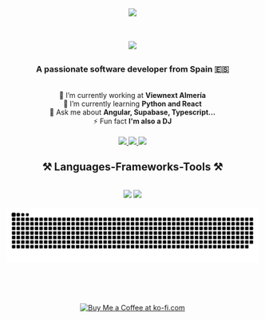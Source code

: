 <div align="center">
  <img align="center" src="https://visitor-badge.laobi.icu/badge?page_id=salesp07.salesp07" />
</div>

<h1 align="center">
  <a href="https://git.io/typing-svg">
    <img src="https://readme-typing-svg.herokuapp.com?font=Fira+Code&pause=1000&color=00A7F7&random=false&width=435&lines=Hi+there%2C+Yuni+is+here+!!"/>
  </a>
</h1>

<h3 align="center">A passionate software developer from Spain 🇪🇸</h3>

<br/>

<div align="center">
  🔭 I’m currently working at <b>Viewnext Almería</b>
  <br/>
  🌱 I’m currently learning <b>Python and React</b>
  <br/>
  💬 Ask me about <b>Angular, Supabase, Typescript...</b>
  <br/>
  ⚡ Fun fact <b>I'm also a DJ</b>
</div>

<br/>

<div align="center">
  <a href="mailto:rdharomiranda@gmail.com">
    <img src="https://img.shields.io/badge/Gmail-333333?style=for-the-badge&logo=gmail&logoColor=red" />
  </a>
  <a href="https://www.linkedin.com/in/rafael-de-haro-miranda/" target="_blank">
    <img src="https://img.shields.io/badge/LinkedIn-0077B5?style=for-the-badge&logo=linkedin&logoColor=white" target="_blank" />
  </a>
  <a href="https://salesp07.github.io" target="_blank">
    <img src="https://img.shields.io/badge/Portfolio-FF5722?style=for-the-badge&logo=todoist&logoColor=white" target="_blank" />
  </a>
</div>

<h2 align="center">⚒️ Languages-Frameworks-Tools ⚒️</h2>

<br/>

<div align="center">
  <img src="https://skillicons.dev/icons?i=react,bootstrap,mui,html,css,vscode,github,figma,tailwind,git,r" />
  <img src="https://skillicons.dev/icons?i=nodejs,python,javascript,typescript,express,firebase,mongodb,c,java,nextjs,mysql,flask" />
</div>

<br/>

<div align="center">
  <img alt="snake eating my contributions" src="https://raw.githubusercontent.com/salesp07/salesp07/output/github-contribution-grid-snake.svg" />
</div>

<br/><br/><br/>

<div align="center">
  <a href="https://ko-fi.com/V7V4RAK9C" target="_blank">
    <img height="64" style="border:0px;height:64px;" src="https://storage.ko-fi.com/cdn/kofi1.png?v=3" border="0" alt="Buy Me a Coffee at ko-fi.com" />
  </a>
</div>

<br/>
